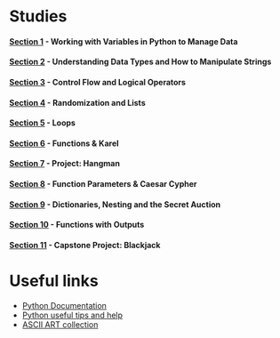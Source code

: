 # Studies
#### [Section 1](/day-1) - Working with Variables in Python to Manage Data
#### [Section 2](/day-2) - Understanding Data Types and How to Manipulate Strings
#### [Section 3](/day-3) - Control Flow and Logical Operators
#### [Section 4](/day-4) - Randomization and Lists
#### [Section 5](/day-5) - Loops
#### [Section 6](/day-6) - Functions & Karel
#### [Section 7](/day-7) - Project: Hangman
#### [Section 8](/day-8) - Function Parameters & Caesar Cypher
#### [Section 9](/day-9) - Dictionaries, Nesting and the Secret Auction
#### [Section 10](/day-10) - Functions with Outputs
#### [Section 11](/day-11) - Capstone Project: Blackjack

# Useful links
- [Python Documentation](https://docs.python.org/3/)
- [Python useful tips and help](https://www.askpython.com/)
- [ASCII ART collection](https://ascii.co.uk/art)